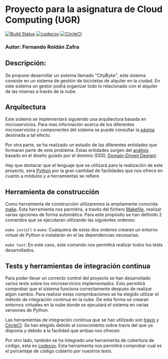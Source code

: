 # Proyecto para la asignatura de Cloud Computing (UGR)
[![Build Status](https://travis-ci.org/FernandoRoldan93/CC-Project.svg?branch=master)](https://travis-ci.org/FernandoRoldan93/CC-Project)
[![codecov](https://codecov.io/gh/FernandoRoldan93/CC-Project/branch/master/graph/badge.svg)](https://codecov.io/gh/FernandoRoldan93/CC-Project)
[![CircleCI](https://circleci.com/gh/FernandoRoldan93/CC-Project.svg?style=svg)](https://circleci.com/gh/FernandoRoldan93/CC-Project)
### Autor: Fernando Roldán Zafra

## Descripción:
Se propone desarrollar un sistema llamado "CityByke", este sistema consiste en un sistema de gestión de bicicletas de alquiler en la ciudad. En este sistema un gestor podrá organizar todo lo relacionado con el alquiler de las mismas a través de la nube.

## Arquitectura

Este sistema se implementará siguiendo una arquitectura basada en microservicios. Para mas información acerca de los diferentes microservicios y componentes del sistema se puede consultar la [página](doc/arquitectura.md) destinada a tal efecto.

Por otra parte, se ha realizado un estudio de las diferentes entidades que formaran parte de este problema. Estas entidades surgen del [análisis](https://github.com/FernandoRoldan93/CC-Project/blob/master/doc/DDD_analisis.md) basado en el diseño guiado por el dominio (DDD, [Domain-Driven Design](https://en.wikipedia.org/wiki/Domain-driven_design)).

Hay que destacar que el lenguaje que se utilizará para la realización de este proyecto, será [Python](https://www.python.org/) por la gran cantidad de facilidades que nos ofrece en cuanto a módulos y a herramientas se refiere.

## Herramienta de construcción

Como herramienta de construcción utilizaremos la ampliamente conocida [make](https://www.gnu.org/software/make/). Esta herramienta nos permitirá, a través del fichero [Makefile](./Makefile), realizar varias opciones de forma automática. Para este propósito se han definido 2 comandos que se ejecutaran utilizando las siguientes ordenes:

`make install` o `make`: Cualquiera de estas dos ordenes crearan un entorno virtual de Python e instalarán en el las dependencias necesarias.

`make test`: En este caso, este comando nos permitirá realizar todos los tests desarrollados.

## Tests y herramientas de integración continua

Para poder llevar un correcto control del proyecto se han desarrollado varios tests sobre los microservicios implementados. Esto permitirá comprobar que el sistema funciona correctamente después de realizar algún cambio. Para realizar estas comprobaciones se ha elegido utilizar el método de integración continua en la nube. De esta forma se crearan entornos virtuales en la nube donde se ejecutará el sistema en varias versiones de Python.

Las herramientas de integración continua que se han utilizado son [travis](https://travis-ci.org/) y [CircleCI](https://circleci.com/). Se han elegido debido al conocimiento sobre travis del que ya disponía y debido a la facilidad que ambas nos ofrecen.

Por otro lado, también se ha integrado una herramienta de cobertura de código, esta es [codecov](https://codecov.io/). Esta herramienta nos permitirá comprobar cual es el porcentaje de código cubierto por nuestros tests.
